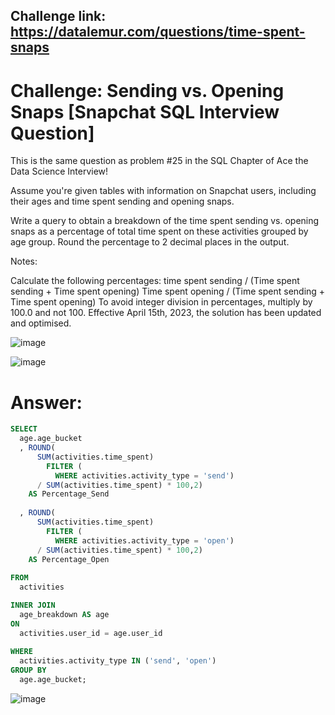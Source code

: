 ## Challenge link: https://datalemur.com/questions/time-spent-snaps

# Challenge: Sending vs. Opening Snaps [Snapchat SQL Interview Question]

This is the same question as problem #25 in the SQL Chapter of Ace the Data Science Interview!

Assume you're given tables with information on Snapchat users, including their ages and time spent sending and opening snaps.

Write a query to obtain a breakdown of the time spent sending vs. opening snaps as a percentage of total time spent on these activities grouped by age group. Round the percentage to 2 decimal places in the output.

Notes:

Calculate the following percentages:
time spent sending / (Time spent sending + Time spent opening)
Time spent opening / (Time spent sending + Time spent opening)
To avoid integer division in percentages, multiply by 100.0 and not 100.
Effective April 15th, 2023, the solution has been updated and optimised.

![image](https://github.com/user-attachments/assets/c7d8a6d5-568a-4748-bcbe-2ff58274dcba)

![image](https://github.com/user-attachments/assets/9bd122cb-c849-4dbb-a3f0-bde6ea7e5aec)

# Answer:

``` sql
SELECT 
  age.age_bucket 
  , ROUND(
      SUM(activities.time_spent) 
        FILTER (
          WHERE activities.activity_type = 'send')
      / SUM(activities.time_spent) * 100,2) 
    AS Percentage_Send 
          
  , ROUND(
      SUM(activities.time_spent) 
        FILTER (
          WHERE activities.activity_type = 'open')
      / SUM(activities.time_spent) * 100,2) 
    AS Percentage_Open
          
FROM 
  activities

INNER JOIN 
  age_breakdown AS age 
ON 
  activities.user_id = age.user_id 
  
WHERE 
  activities.activity_type IN ('send', 'open') 
GROUP BY 
  age.age_bucket;
```
![image](https://github.com/user-attachments/assets/bda8ab38-b884-4c42-957c-f1b55ffaea45)
